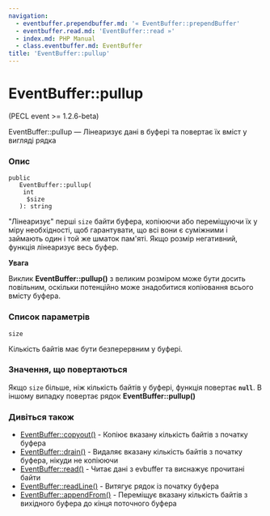 ```yaml
---
navigation:
  - eventbuffer.prependbuffer.md: '« EventBuffer::prependBuffer'
  - eventbuffer.read.md: 'EventBuffer::read »'
  - index.md: PHP Manual
  - class.eventbuffer.md: EventBuffer
title: 'EventBuffer::pullup'
---
```

# EventBuffer::pullup

(PECL event >= 1.2.6-beta)

EventBuffer::pullup — Лінеаризує дані в буфері та повертає їх вміст у вигляді рядка

### Опис

```methodsynopsis
public
   EventBuffer::pullup(
    int
     $size
   ): string
```

"Лінеаризує" перші `size` байти буфера, копіюючи або переміщуючи їх у міру необхідності, щоб гарантувати, що всі вони є суміжними і займають один і той же шматок пам'яті. Якщо розмір негативний, функція лінеаризує весь буфер.

**Увага**

Виклик **EventBuffer::pullup()** з великим розміром може бути досить повільним, оскільки потенційно може знадобитися копіювання всього вмісту буфера.

### Список параметрів

`size`

Кількість байтів має бути безперервним у буфері.

### Значення, що повертаються

Якщо `size` більше, ніж кількість байтів у буфері, функція повертає **`null`**. В іншому випадку повертає рядок **EventBuffer::pullup()**

### Дивіться також

-   [EventBuffer::copyout()](eventbuffer.copyout.md) - Копіює вказану кількість байтів з початку буфера
-   [EventBuffer::drain()](eventbuffer.drain.md) - Видаляє вказану кількість байтів з початку буфера, нікуди не копіюючи
-   [EventBuffer::read()](eventbuffer.read.md) - Читає дані з evbuffer та виснажує прочитані байти
-   [EventBuffer::readLine()](eventbuffer.readline.md) - Витягує рядок із початку буфера
-   [EventBuffer::appendFrom()](eventbuffer.appendfrom.md) - Переміщує вказану кількість байтів з вихідного буфера до кінця поточного буфера
